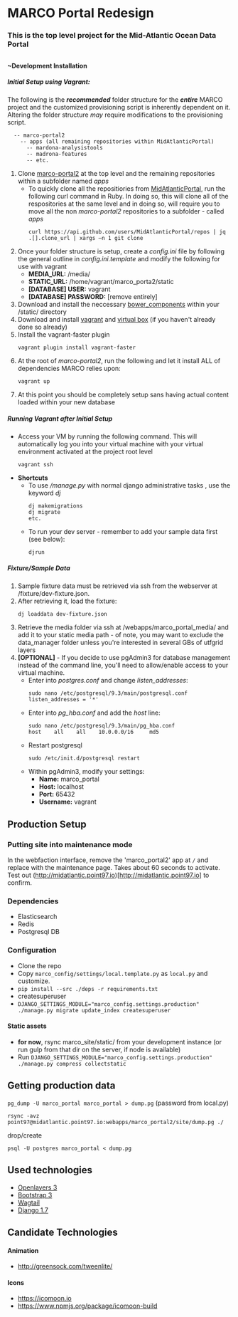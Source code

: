 # MARCO Portal Redesign

### This is the top level project for the Mid-Atlantic Ocean Data Portal
##
#### ~Development Installation

##### Initial Setup using Vagrant:
The following is the **_recommended_** folder structure for the **_entire_** MARCO project and the customized provisioning script is inherently dependent on it. Altering the folder structure *may* require modifications to the provisioning script.

```
  -- marco-portal2
    -- apps (all remaining repositories within MidAtlanticPortal) 
      -- mardona-analysistools
      -- madrona-features
      -- etc.
```

 1. Clone [marco-portal2](https://github.com/MidAtlanticPortal/marco-portal2.git) at the top level and the remaining repositories within a subfolder named *apps*
    * To quickly clone all the repositiories from [MidAtlanticPortal](https://github.com/MidAtlanticPortal), run the following curl command in Ruby. In doing so, this will clone all of the respositories at the same level and in doing so, will require you to move all the non *marco-portal2* repositories to a subfolder - called *apps*
      ```
      curl https://api.github.com/users/MidAtlanticPortal/repos | jq .[].clone_url | xargs –n 1 git clone
      ```
2. Once your folder structure is setup, create a *config.ini* file by following the general outline in *config.ini.template* and modify the following for use with vagrant
    * **MEDIA_URL:** /media/
    * **STATIC_URL:** /home/vagrant/marco_porta2/static
    * **[DATABASE] USER:** vagrant
    * **[DATABASE] PASSWORD:** [remove entirely]
3. Download and install the neccessary [bower_components](http://portal.midatlanticocean.org/static/bower_components.tar.gz) within your /static/ directory
4. Download and install [vagrant](https://www.vagrantup.com/downloads.html) and [virtual box](https://www.virtualbox.org/wiki/Downloads) (if you haven't already done so already)
5. Install the vagrant-faster plugin
   ```
   vagrant plugin install vagrant-faster
   ```
6. At the root of *marco-portal2*, run the following and let it install ALL of dependencies MARCO relies upon:
    ```
    vagrant up
    ```
7. At this point you should be completely setup sans having actual content loaded within your new database

##### Running Vagrant after Initial Setup
* Access your VM by running the following command. This will automatically log you into your virtual machine with your virtual environment activated at the project root level
   ```
   vagrant ssh
   ```
* **Shortcuts**
  * To use */manage.py* with normal django administrative tasks , use the keyword *dj* 
     ```
     dj makemigrations
     dj migrate
     etc.
     ```
  * To run your dev server - remember to add your sample data first (see below):
    ```
    djrun
    ```

##### Fixture/Sample Data
1. Sample fixture data must be retrieved via ssh from the webserver at /fixture/dev-fixture.json.
2. After retrieving it, load the fixture:
   ```
   dj loaddata dev-fixture.json
   ```
4. Retrieve the media folder via ssh at /webapps/marco_portal_media/ and add it to your static media path - of note, you may want to exclude the data_manager folder unless you're interested in several GBs of utfgrid layers 
5. **[OPTIONAL]** - If you decide to use pgAdmin3 for database management instead of the command line, you'll need to allow/enable access to your virtual machine.
    * Enter into *postgres.conf* and change *listen_addresses*:
      ```
      sudo nano /etc/postgresql/9.3/main/postgresql.conf
      listen_addresses = '*'
      ```
   * Enter into *pg_hba.conf* and add the *host* line:
       ```
       sudo nano /etc/postgresql/9.3/main/pg_hba.conf 
       host    all    all    10.0.0.0/16     md5
       ```
   * Restart postgresql
     ```
     sudo /etc/init.d/postgresql restart
     ```
   * Within pgAdmin3, modify your settings:
     *  **Name:** marco_portal
     *  **Host:** localhost
     *  **Port:** 65432
     *  **Username:** vagrant

## Production Setup


### Putting site into maintenance mode

In the webfaction interface, remove the 'marco_portal2' app at `/` and replace 
with the maintenance page. Takes about 60 seconds to activate. Test out (http://midatlantic.point97.io)[http://midatlantic.point97.io]
to confirm. 

### Dependencies

 - Elasticsearch
 - Redis
 - Postgresql DB

### Configuration

 - Clone the repo
 - Copy `marco_config/settings/local.template.py` as `local.py` and customize.
 - `pip install --src ./deps -r requirements.txt`
 - createsuperuser
 - `DJANGO_SETTINGS_MODULE="marco_config.settings.production" ./manage.py migrate update_index createsuperuser`

#### Static assets

 - **for now**, rsync marco_site/static/ from your development instance (or run gulp from that dir on the server, if node is available)
 - Run `DJANGO_SETTINGS_MODULE="marco_config.settings.production" ./manage.py compress collectstatic`

## Getting production data

`pg_dump -U marco_portal marco_portal > dump.pg` (password from local.py)

`rsync -avz point97@midatlantic.point97.io:webapps/marco_portal2/site/dump.pg ./`

drop/create

`psql -U postgres marco_portal < dump.pg`

## Used technologies

  * [Openlayers 3](http://openlayers.org/)
  * [Bootstrap 3](http://getbootstrap.com/)
  * [Wagtail](http://wagtail.io/)
  * [Django 1.7](https://docs.djangoproject.com/en/1.7/)

## Candidate Technologies

#### Animation

 - http://greensock.com/tweenlite/

#### Icons

 - https://icomoon.io
 - https://www.npmjs.org/package/icomoon-build

